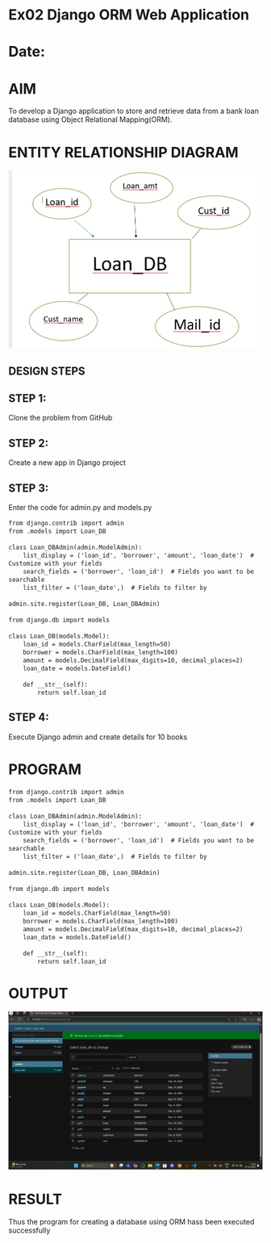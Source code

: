 # Ex02 Django ORM Web Application
# Date:
# AIM
To develop a Django application to store and retrieve data from a bank loan database using Object Relational Mapping(ORM).

# ENTITY RELATIONSHIP DIAGRAM
![alt text](orm1.jpg)
## DESIGN STEPS
## STEP 1:
Clone the problem from GitHub

## STEP 2:
Create a new app in Django project

## STEP 3:
Enter the code for admin.py and models.py
```
from django.contrib import admin
from .models import Loan_DB

class Loan_DBAdmin(admin.ModelAdmin):
    list_display = ('loan_id', 'borrower', 'amount', 'loan_date')  # Customize with your fields
    search_fields = ('borrower', 'loan_id')  # Fields you want to be searchable
    list_filter = ('loan_date',)  # Fields to filter by

admin.site.register(Loan_DB, Loan_DBAdmin)

from django.db import models

class Loan_DB(models.Model):
    loan_id = models.CharField(max_length=50)
    borrower = models.CharField(max_length=100)
    amount = models.DecimalField(max_digits=10, decimal_places=2)
    loan_date = models.DateField()

    def __str__(self):
        return self.loan_id

```

## STEP 4:
Execute Django admin and create details for 10 books

# PROGRAM
```
from django.contrib import admin
from .models import Loan_DB

class Loan_DBAdmin(admin.ModelAdmin):
    list_display = ('loan_id', 'borrower', 'amount', 'loan_date')  # Customize with your fields
    search_fields = ('borrower', 'loan_id')  # Fields you want to be searchable
    list_filter = ('loan_date',)  # Fields to filter by

admin.site.register(Loan_DB, Loan_DBAdmin)

from django.db import models

class Loan_DB(models.Model):
    loan_id = models.CharField(max_length=50)
    borrower = models.CharField(max_length=100)
    amount = models.DecimalField(max_digits=10, decimal_places=2)
    loan_date = models.DateField()

    def __str__(self):
        return self.loan_id

```

# OUTPUT
![alt text](<Screenshot 2024-12-07 124843.png>)

# RESULT
Thus the program for creating a database using ORM hass been executed successfully


